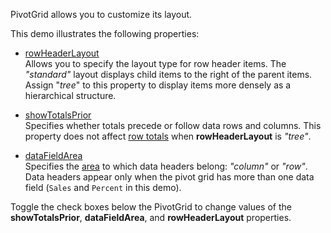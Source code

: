 PivotGrid allows you to customize its layout.
<!--split-->

This demo illustrates the following properties:

- [rowHeaderLayout](/Documentation/ApiReference/UI_Components/dxPivotGrid/Configuration/#rowHeaderLayout)            
Allows you to specify the layout type for row header items. The *"standard"* layout displays child items to the right of the parent items. Assign "*tree*" to this property to display items more densely as a hierarchical structure. 

- [showTotalsPrior](/Documentation/ApiReference/UI_Components/dxPivotGrid/Configuration/#showTotalsPrior)        
Specifies whether totals precede or follow data rows and columns. This property does not affect [row totals](/Documentation/ApiReference/UI_Components/dxPivotGrid/Configuration/#showRowTotals) when **rowHeaderLayout** is *"tree"*.

- [dataFieldArea](/Documentation/ApiReference/UI_Components/dxPivotGrid/Configuration/#dataFieldArea)     
Specifies the [area](/Documentation/ApiReference/Data_Layer/PivotGridDataSource/Configuration/fields/#area) to which data headers belong: *"column"* or *"row"*. Data headers appear only when the pivot grid has more than one data field (`Sales` and `Percent` in this demo). 

Toggle the check boxes below the PivotGrid to change values of the **showTotalsPrior**, **dataFieldArea**, and **rowHeaderLayout** properties.
